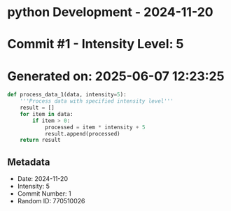 ﻿# python Development - 2024-11-20
# Commit #1 - Intensity Level: 5
# Generated on: 2025-06-07 12:23:25
```python
def process_data_1(data, intensity=5):
    '''Process data with specified intensity level'''
    result = []
    for item in data:
        if item > 0:
            processed = item * intensity + 5
            result.append(processed)
    return result
```
## Metadata
- Date: 2024-11-20
- Intensity: 5
- Commit Number: 1
- Random ID: 770510026
